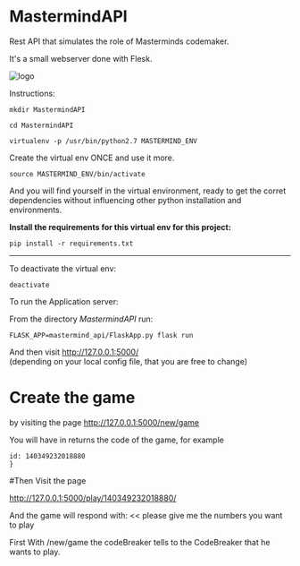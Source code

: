 # MastermindAPI
Rest API that simulates the role of Masterminds codemaker.

It's a small webserver done with Flesk.



![logo](https://upload.wikimedia.org/wikipedia/commons/thumb/2/2d/Mastermind.jpg/150px-Mastermind.jpg)



Instructions:

```
mkdir MastermindAPI

cd MastermindAPI

virtualenv -p /usr/bin/python2.7 MASTERMIND_ENV

```

Create the virtual env ONCE and use it more.

```
source MASTERMIND_ENV/bin/activate
```


And you will find yourself in the virtual environment, 
ready to get the corret dependencies
without influencing other python installation and environments.



**Install the requirements for this virtual env for this project:**

```
pip install -r requirements.txt
```

---

To deactivate the virtual env:

```
deactivate
```

To run the Application server:

From the directory *MastermindAPI*
run:

```
FLASK_APP=mastermind_api/FlaskApp.py flask run
```

And then visit http://127.0.0.1:5000/  
(depending on your local config file, that you are free to change)

# Create the game 
by visiting the page http://127.0.0.1:5000/new/game

You will have in returns the code of the game, for example 

```{
id: 140349232018880
}
```
#Then
Visit the page

http://127.0.0.1:5000/play/140349232018880/

And the game will respond with: << please give me the numbers you want to play


First
With /new/game the codeBreaker tells 
to the CodeBreaker that he wants to play.

